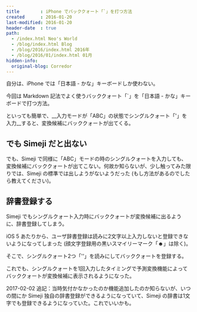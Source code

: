 ```yaml
---
title        : iPhone でバッククォート「`」を打つ方法
created      : 2016-01-20
last-modified: 2016-01-20
header-date  : true
path:
  - /index.html Neo's World
  - /blog/index.html Blog
  - /blog/2016/index.html 2016年
  - /blog/2016/01/index.html 01月
hidden-info:
  original-blog: Corredor
---
```


自分は、iPhone では「日本語 - かな」キーボードしか使わない。

今回は Markdown 記法でよく使うバッククォート「\`」を「日本語 - かな」キーボードで打つ方法。

といっても簡単で、__入力モードが「ABC」の状態でシングルクォート「'」を入力__すると、変換候補にバッククォートが出てくる。

## でも Simeji だと出ない

でも、Simeji で同様に「ABC」モードの時のシングルクォートを入力しても、変換候補にバッククォートが出てこない。何故か知らないが、少し触ってみた限りでは、Simeji の標準では出しようがないようだった (もし方法があるのでしたら教えてください)。

## 辞書登録する

Simeji でもシングルクォート入力時にバッククォートが変換候補に出るように、辞書登録してしまう。

iOS 5 あたりから、ユーザ辞書登録は読みに2文字以上入力しないと登録できないようになってしまった (顔文字登録用の黒いスマイリーマーク「☻」は除く)。

そこで、シングルクォート2つ「''」を読みにしてバッククォートを登録する。

これでも、シングルクォートを1回入力したタイミングで予測変換機能によってバッククォートが変換候補に表示されるようになった。

2017-02-02 追記：当時気付かなかったのか機能追加したのか知らないが、いつの間にか Simeji 独自の辞書登録ができるようになっていて、Simeji の辞書は1文字でも登録できるようになっていた。これでいいかも。
